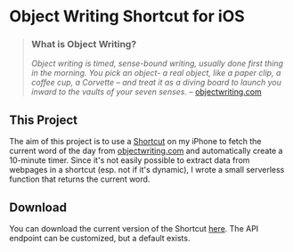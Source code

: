 # Object Writing Shortcut for iOS

> ### What is Object Writing?
> _Object writing is timed, sense-bound writing, usually done first thing in the morning. You pick an object- a real object, like a paper clip, a coffee cup, a Corvette – and treat it as a diving board to launch you inward to the vaults of your seven senses._
> – [objectwriting.com](https://objectwriting.com)


## This Project
The aim of this project is to use a [Shortcut](https://support.apple.com/guide/shortcuts/welcome/ios) on my iPhone to fetch the current word of the day from [objectwriting.com](https://objectwriting.com) and automatically create a 10-minute timer.
Since it's not easily possible to extract data from webpages in a shortcut (esp. not if it's dynamic), I wrote a small serverless function that returns the current word.

## Download
You can download the current version of the Shortcut [here](https://www.icloud.com/shortcuts/eb058ec96a3b4cce9a8a771a7f41d7f5). The API endpoint can be customized, but a default exists.
